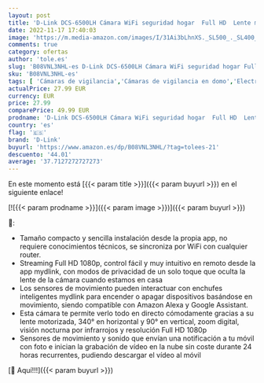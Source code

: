 ```yaml
---
layout: post
title: 'D-Link DCS-6500LH Cámara WiFi seguridad hogar  Full HD  Lente motorizada visión 360°  visión nocturna  gestión remota desde app mydlink  grabación en nube  WPA3  Alexa  negra'
date: 2022-11-17 17:40:03
image: 'https://m.media-amazon.com/images/I/31Ai3bLhnXS._SL500_._SL400_.jpg'
comments: true
category: ofertas
author: 'tole.es'
slug: 'B08VNL3NHL-es D-Link DCS-6500LH Cámara WiFi seguridad hogar Full HD...'
sku: 'B08VNL3NHL-es'
tags: [ 'Cámaras de vigilancia','Cámaras de vigilancia en domo','Electrónica','Fotografía y videocámaras','alexa','d-link','🇪🇸', ]
actualPrice: 27.99 EUR
currency: EUR
price: 27.99
comparePrice: 49.99 EUR
prodname: 'D-Link DCS-6500LH Cámara WiFi seguridad hogar  Full HD  Lente motorizada visión 360°  visión nocturna  gestión remota desde app mydlink  grabación en nube  WPA3  Alexa  negra'
country: 'es'
flag: '🇪🇸'
brand: 'D-Link'
buyurl: 'https://www.amazon.es/dp/B08VNL3NHL/?tag=tolees-21'
descuento: '44.01'
average: '37.7127272727273'
---
```


En este momento está [{{< param title >}}]({{< param buyurl >}}) en el siguiente enlace!

[![{{< param prodname >}}]({{< param image >}})]({{< param buyurl >}})

🔎:

- Tamaño compacto y sencilla instalación desde la propia app, no requiere conocimientos técnicos, se sincroniza por WiFi con cualquier router.
- Streaming Full HD 1080p, control fácil y muy intuitivo en remoto desde la app mydlink, con modos de privacidad de un solo toque que oculta la lente de la cámara cuando estamos en casa
- Los sensores de movimiento pueden interactuar con enchufes inteligentes mydlink para encender o apagar dispositivos basándose en movimiento, siendo compatible con Amazon Alexa y Google Assistant.
- Esta cámara te permite verlo todo en directo cómodamente gracias a su lente motorizada, 340° en horizontal y 90° en vertical, zoom digital, visión nocturna por infrarrojos y resolución Full HD 1080p
- Sensores de movimiento y sonido que envían una notificación a tu móvil con foto e inician la grabación de vídeo en la nube sin coste durante 24 horas recurrentes, pudiendo descargar el vídeo al móvil

[🛒 Aquí!!!]({{< param buyurl >}})

